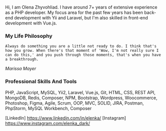 Hi, I am Olena Zhyvohliad. I have around 7+ years of extensive experience as a PHP developer.
My focus area for the past few years has been back-end development with Yii and Laravel, but I'm also skilled in front-end development with Vue.js.

### My Life Philosophy ###
 ```Always do something you are a little not ready to do. I think that's how you grow. When there's that moment of 'Wow, I'm not really sure I can do this,' and you push through those moments, that's when you have a breakthrough.```

_Marissa Mayer_

### Professional Skills And Tools ###
PHP, JavaScript, MySQL, Yii2, Laravel, Vue.js, Git, HTML, CSS, REST API, MongoDB, Redis, Composer, NPM, Bootstrap, Wordpress, Woocommerce, Photoshop, Figma, Agile, Scrum, OOP, MVC, SOLID, JIRA, Postman, PhpStorm, MySQL Workbench, Composer

[LinkedIn] https://www.linkedin.com/in/elenka/
[Instagram] https://www.instagram.com/elenka_dark/
